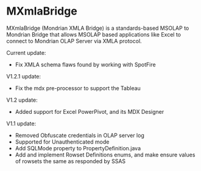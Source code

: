 MXmlaBridge
========

MXmlaBridge (Mondrian XMLA Bridge) is a standards-based MSOLAP to Mondrian Bridge that allows MSOLAP based applications like Excel to connect to Mondrian OLAP Server via XMLA protocol. 


Current update:
* Fix XMLA schema flaws found by working with SpotFire


V1.2.1 update:

* Fix the mdx pre-processor to support the Tableau

V1.2 update:
* Added support for Excel PowerPivot, and its MDX Designer

V1.1 update:
* Removed Obfuscate credentials in OLAP server log
* Supported for Unauthenticated mode
* Add SQLMode property to PropertyDefinition.java
* Add and implement Rowset Definitions enums, and make ensure values of rowsets the same as responded by SSAS
